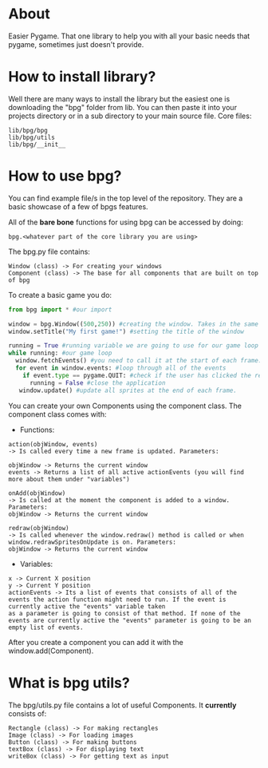 # About
Easier Pygame. That one library to help you with all your basic needs that pygame, sometimes just doesn't provide.




# How to install library?
Well there are many ways to install the library but the easiest one is downloading the "bpg" folder from lib. You can then paste it into your projects directory or in a 
sub directory to your main source file. 
Core files:
```
lib/bpg/bpg
lib/bpg/utils
lib/bpg/__init__
```

# How to use bpg?
You can find example file/s in the top level of the repository. They are a basic showcase of a few of bpgs features.


All of the **bare bone** functions for using bpg can be accessed by doing:
```
bpg.<whatever part of the core library you are using>
```
The bpg.py file contains:
```
Window (class) -> For creating your windows
Component (class) -> The base for all components that are built on top of bpg
```

To create a basic game you do:
```py
from bpg import * #our import

window = bpg.Window((500,250)) #creating the window. Takes in the same arguments pygame does
window.setTitle("My first game!") #setting the title of the window

running = True #running variable we are going to use for our game loop
while running: #our game loop
  window.fetchEvents() #you need to call it at the start of each frame. It updates the current events the window is getting
  for event in window.events: #loop through all of the events
    if event.type == pygame.QUIT: #check if the user has clicked the red X at the top for closing the application
      running = False #close the application
   window.update() #update all sprites at the end of each frame. 
```



You can create your own Components using the component class. The component class comes with:
- Functions:
```
action(objWindow, events)
-> Is called every time a new frame is updated. Parameters:

objWindow -> Returns the current window
events -> Returns a list of all active actionEvents (you will find more about them under "variables")
```
```
onAdd(objWindow)
-> Is called at the moment the component is added to a window. Parameters:
objWindow -> Returns the current window
```
```
redraw(objWindow)
-> Is called whenever the window.redraw() method is called or when window.redrawSpritesOnUpdate is on. Parameters:
objWindow -> Returns the current window
```
- Variables:
```
x -> Current X position
y -> Current Y position
actionEvents -> Its a list of events that consists of all of the events the action function might need to run. If the event is currently active the "events" variable taken
as a parameter is going to consist of that method. If none of the events are currently active the "events" parameter is going to be an empty list of events.
```

After you create a component you can add it with the window.add(Component).

# What is bpg utils?
 
The bpg/utils.py file contains a lot of useful Components. It **currently** consists of:
```
Rectangle (class) -> For making rectangles
Image (class) -> For loading images
Button (class) -> For making buttons
textBox (class) -> For displaying text
writeBox (class) -> For getting text as input
```



